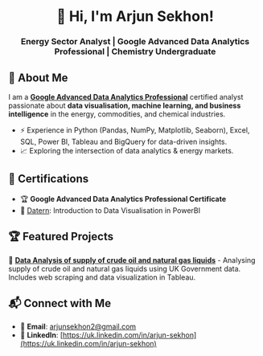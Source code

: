 <h1 align="center">👋 Hi, I'm Arjun Sekhon!</h1>
<h3 align="center">Energy Sector Analyst | Google Advanced Data Analytics Professional | Chemistry Undergraduate</h3>

## 🚀 About Me
I am a **[Google Advanced Data Analytics Professional](https://www.coursera.org/professional-certificates/google-advanced-data-analytics)** certified analyst passionate about **data visualisation, machine learning, and business intelligence** in the energy, commodities, and chemical industries.
- ⚡ Experience in Python (Pandas, NumPy, Matplotlib, Seaborn), Excel, SQL, Power BI, Tableau and BigQuery for data-driven insights.
- 📈 Exploring the intersection of data analytics & energy markets.

## 🎯 Certifications
- 🏆 **Google Advanced Data Analytics Professional Certificate**
- 📜 [Datern](https://datern.co.uk/): Introduction to Data Visualisation in PowerBI

## 🏆 Featured Projects
🔹 **[Data Analysis of supply of crude oil and natural gas liquids](https://github.com/arjunsekhon/uk_govt_energy_analysis)** - Analysing supply of crude oil and natural gas liquids using UK Government data. Includes web scraping and data visualization in Tableau.

## 📬 Connect with Me
- 📧 **Email**: arjunsekhon2@gmail.com
- 💼 **LinkedIn**: [https://uk.linkedin.com/in/arjun-sekhon](https://uk.linkedin.com/in/arjun-sekhon)
